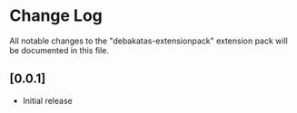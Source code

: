 # Change Log

All notable changes to the "debakatas-extensionpack" extension pack will be documented in this file.

## [0.0.1]

-   Initial release

